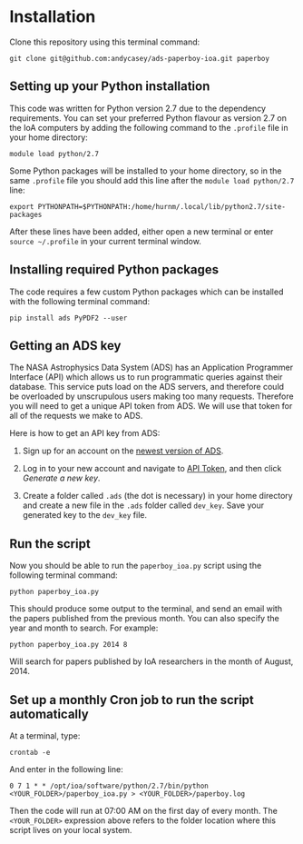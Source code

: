 Installation
============

Clone this repository using this terminal command:

    git clone git@github.com:andycasey/ads-paperboy-ioa.git paperboy


Setting up your Python installation
-----------------------------------

This code was written for Python version 2.7 due to the dependency requirements.
You can set your preferred Python flavour as version 2.7 on the IoA computers by 
adding the following command to the `.profile` file in your home directory:

    module load python/2.7 

Some Python packages will be installed to your home directory, so in the same 
`.profile` file you should add this line after the `module load python/2.7` line:

    export PYTHONPATH=$PYTHONPATH:/home/hurnm/.local/lib/python2.7/site-packages

After these lines have been added, either open a new terminal or enter 
`source ~/.profile` in your current terminal window.


Installing required Python packages
-----------------------------------

The code requires a few custom Python packages which can be installed with the 
following terminal command:

    pip install ads PyPDF2 --user 


Getting an ADS key
------------------

The NASA Astrophysics Data System (ADS) has an Application Programmer Interface 
(API) which allows us to run programmatic queries against their database. This 
service puts load on the ADS servers, and therefore could be overloaded by
unscrupulous users making too many requests. Therefore you will need to get a 
unique API token from ADS. We will use that token for all of the requests we 
make to ADS.

Here is how to get an API key from ADS:

  1. Sign up for an account on the [newest version of ADS](https://ui.adsabs.harvard.edu).

  2. Log in to your new account and navigate to [API Token](https://ui.adsabs.harvard.edu/#user/settings/token),
     and then click *Generate a new key*.

  3. Create a folder called `.ads` (the dot is necessary) in your home 
     directory and create a new file in the `.ads` folder called `dev_key`. 
     Save your generated key to the `dev_key` file.


Run the script
--------------

Now you should be able to run the `paperboy_ioa.py` script using the following 
terminal command:

    python paperboy_ioa.py 

This should produce some output to the terminal, and send an email with the 
papers published from the previous month. You can also specify the year and
month to search. For example:

    python paperboy_ioa.py 2014 8

Will search for papers published by IoA researchers in the month of August, 2014.


Set up a monthly Cron job to run the script automatically
---------------------------------------------------------

At a terminal, type:

    crontab -e

And enter in the following line:

    0 7 1 * * /opt/ioa/software/python/2.7/bin/python <YOUR_FOLDER>/paperboy_ioa.py > <YOUR_FOLDER>/paperboy.log

Then the code will run at 07:00 AM on the first day of every month. The 
`<YOUR_FOLDER>` expression above refers to the folder location where this script
lives on your local system.
